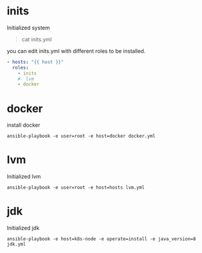 # inits
Initialized system

> cat inits.yml

you can edit inits.yml with different roles to be installed.
```yml
- hosts: "{{ host }}"
  roles:
    - inits
    #- lvm
    - docker
```

# docker
install docker

```
ansible-playbook -e user=root -e host=docker docker.yml
```

# lvm
Initialized lvm

```
ansible-playbook -e user=root -e host=hosts lvm.yml
```

# jdk
Initialized jdk

```
ansible-playbook -e host=k8s-node -e operate=install -e java_version=8 jdk.yml
```
